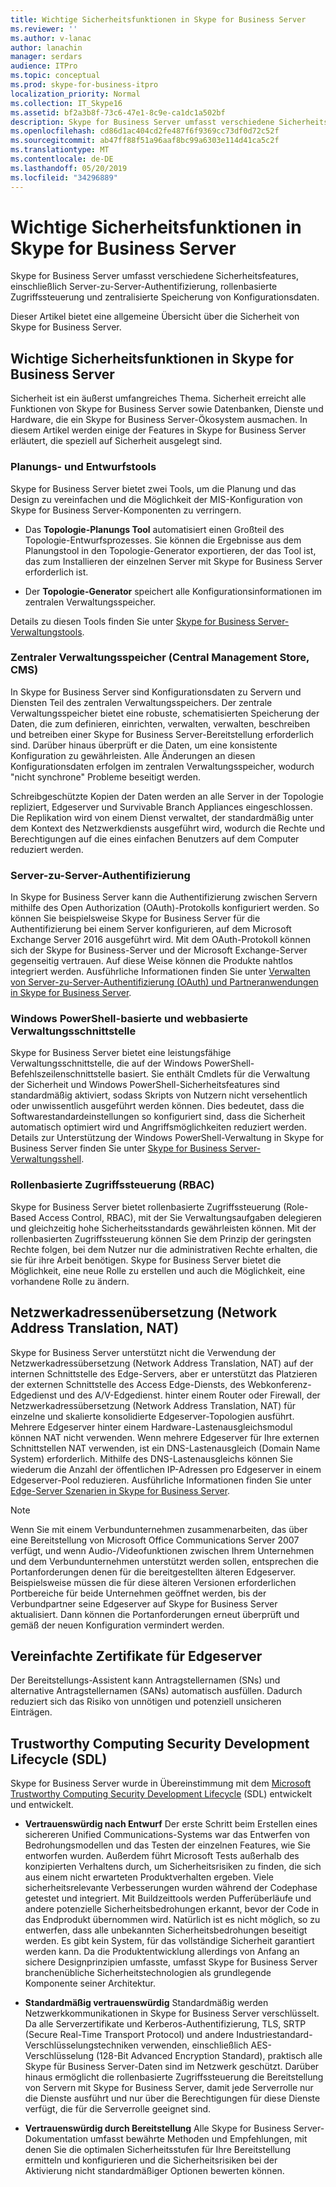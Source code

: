 ```yaml
---
title: Wichtige Sicherheitsfunktionen in Skype for Business Server
ms.reviewer: ''
ms.author: v-lanac
author: lanachin
manager: serdars
audience: ITPro
ms.topic: conceptual
ms.prod: skype-for-business-itpro
localization_priority: Normal
ms.collection: IT_Skype16
ms.assetid: bf2a3b8f-73c6-47e1-8c9e-ca1dc1a502bf
description: Skype for Business Server umfasst verschiedene Sicherheitsfeatures, einschließlich Server-zu-Server-Authentifizierung, rollenbasierte Zugriffssteuerung und zentralisierte Speicherung von Konfigurationsdaten.
ms.openlocfilehash: cd86d1ac404cd2fe487f6f9369cc73df0d72c52f
ms.sourcegitcommit: ab47ff88f51a96aaf8bc99a6303e114d41ca5c2f
ms.translationtype: MT
ms.contentlocale: de-DE
ms.lasthandoff: 05/20/2019
ms.locfileid: "34296889"
---
```

# <a name="key-security-features-in-skype-for-business-server"></a>Wichtige Sicherheitsfunktionen in Skype for Business Server
 
Skype for Business Server umfasst verschiedene Sicherheitsfeatures, einschließlich Server-zu-Server-Authentifizierung, rollenbasierte Zugriffssteuerung und zentralisierte Speicherung von Konfigurationsdaten. 
  
Dieser Artikel bietet eine allgemeine Übersicht über die Sicherheit von Skype for Business Server. 
  
## <a name="key-security-features-in-skype-for-business-server"></a>Wichtige Sicherheitsfunktionen in Skype for Business Server

Sicherheit ist ein äußerst umfangreiches Thema. Sicherheit erreicht alle Funktionen von Skype for Business Server sowie Datenbanken, Dienste und Hardware, die ein Skype for Business Server-Ökosystem ausmachen. In diesem Artikel werden einige der Features in Skype for Business Server erläutert, die speziell auf Sicherheit ausgelegt sind.
  
### <a name="planning-and-design-tools"></a>Planungs- und Entwurfstools

Skype for Business Server bietet zwei Tools, um die Planung und das Design zu vereinfachen und die Möglichkeit der MIS-Konfiguration von Skype for Business Server-Komponenten zu verringern. 
  
- Das **Topologie-Planungs Tool** automatisiert einen Großteil des Topologie-Entwurfsprozesses. Sie können die Ergebnisse aus dem Planungstool in den Topologie-Generator exportieren, der das Tool ist, das zum Installieren der einzelnen Server mit Skype for Business Server erforderlich ist.
    
- Der **Topologie-Generator** speichert alle Konfigurationsinformationen im zentralen Verwaltungsspeicher.
    
Details zu diesen Tools finden Sie unter [Skype for Business Server-Verwaltungstools](../../management-tools/management-tools.md).
  
### <a name="central-management-store"></a>Zentraler Verwaltungsspeicher (Central Management Store, CMS)

In Skype for Business Server sind Konfigurationsdaten zu Servern und Diensten Teil des zentralen Verwaltungsspeichers. Der zentrale Verwaltungsspeicher bietet eine robuste, schematisierten Speicherung der Daten, die zum definieren, einrichten, verwalten, verwalten, beschreiben und betreiben einer Skype for Business Server-Bereitstellung erforderlich sind. Darüber hinaus überprüft er die Daten, um eine konsistente Konfiguration zu gewährleisten. Alle Änderungen an diesen Konfigurationsdaten erfolgen im zentralen Verwaltungsspeicher, wodurch "nicht synchrone" Probleme beseitigt werden. 
  
Schreibgeschützte Kopien der Daten werden an alle Server in der Topologie repliziert, Edgeserver und Survivable Branch Appliances eingeschlossen. Die Replikation wird von einem Dienst verwaltet, der standardmäßig unter dem Kontext des Netzwerkdiensts ausgeführt wird, wodurch die Rechte und Berechtigungen auf die eines einfachen Benutzers auf dem Computer reduziert werden. 
  
### <a name="server-to-server-authentication"></a>Server-zu-Server-Authentifizierung

In Skype for Business Server kann die Authentifizierung zwischen Servern mithilfe des Open Authorization (OAuth)-Protokolls konfiguriert werden. So können Sie beispielsweise Skype for Business Server für die Authentifizierung bei einem Server konfigurieren, auf dem Microsoft Exchange Server 2016 ausgeführt wird. Mit dem OAuth-Protokoll können sich der Skype for Business-Server und der Microsoft Exchange-Server gegenseitig vertrauen. Auf diese Weise können die Produkte nahtlos integriert werden. Ausführliche Informationen finden Sie unter [Verwalten von Server-zu-Server-Authentifizierung (OAuth) und Partneranwendungen in Skype for Business Server](../../manage/authentication/server-to-server-and-partner-applications.md).
  
### <a name="windows-powershell-based-management-and-web-based-management-interface"></a>Windows PowerShell-basierte und webbasierte Verwaltungsschnittstelle

Skype for Business Server bietet eine leistungsfähige Verwaltungsschnittstelle, die auf der Windows PowerShell-Befehlszeilenschnittstelle basiert. Sie enthält Cmdlets für die Verwaltung der Sicherheit und Windows PowerShell-Sicherheitsfeatures sind standardmäßig aktiviert, sodass Skripts von Nutzern nicht versehentlich oder unwissentlich ausgeführt werden können. Dies bedeutet, dass die Softwarestandardeinstellungen so konfiguriert sind, dass die Sicherheit automatisch optimiert wird und Angriffsmöglichkeiten reduziert werden. Details zur Unterstützung der Windows PowerShell-Verwaltung in Skype for Business Server finden Sie unter [Skype for Business Server-Verwaltungsshell](../../manage/management-shell.md). 
  
### <a name="role-based-access-control-rbac"></a>Rollenbasierte Zugriffssteuerung (RBAC)

Skype for Business Server bietet rollenbasierte Zugriffssteuerung (Role-Based Access Control, RBAC), mit der Sie Verwaltungsaufgaben delegieren und gleichzeitig hohe Sicherheitsstandards gewährleisten können. Mit der rollenbasierten Zugriffssteuerung können Sie dem Prinzip der geringsten Rechte folgen, bei dem Nutzer nur die administrativen Rechte erhalten, die sie für ihre Arbeit benötigen. Skype for Business Server bietet die Möglichkeit, eine neue Rolle zu erstellen und auch die Möglichkeit, eine vorhandene Rolle zu ändern. 
  
## <a name="network-address-translation-nat"></a>Netzwerkadressenübersetzung (Network Address Translation, NAT)

Skype for Business Server unterstützt nicht die Verwendung der Netzwerkadressübersetzung (Network Address Translation, NAT) auf der internen Schnittstelle des Edge-Servers, aber er unterstützt das Platzieren der externen Schnittstelle des Access Edge-Diensts, des Webkonferenz-Edgedienst und des A/V-Edgedienst. hinter einem Router oder Firewall, der Netzwerkadressübersetzung (Network Address Translation, NAT) für einzelne und skalierte konsolidierte Edgeserver-Topologien ausführt. Mehrere Edgeserver hinter einem Hardware-Lastenausgleichsmodul können NAT nicht verwenden. Wenn mehrere Edgeserver für Ihre externen Schnittstellen NAT verwenden, ist ein DNS-Lastenausgleich (Domain Name System) erforderlich. Mithilfe des DNS-Lastenausgleichs können Sie wiederum die Anzahl der öffentlichen IP-Adressen pro Edgeserver in einem Edgeserver-Pool reduzieren. Ausführliche Informationen finden Sie unter [Edge-Server Szenarien in Skype for Business Server](../../plan-your-deployment/edge-server-deployments/scenarios.md).
  
> [!NOTE]
> Wenn Sie mit einem Verbundunternehmen zusammenarbeiten, das über eine Bereitstellung von Microsoft Office Communications Server 2007 verfügt, und wenn Audio-/Videofunktionen zwischen Ihrem Unternehmen und dem Verbundunternehmen unterstützt werden sollen, entsprechen die Portanforderungen denen für die bereitgestellten älteren Edgeserver. Beispielsweise müssen die für diese älteren Versionen erforderlichen Portbereiche für beide Unternehmen geöffnet werden, bis der Verbundpartner seine Edgeserver auf Skype for Business Server aktualisiert. Dann können die Portanforderungen erneut überprüft und gemäß der neuen Konfiguration vermindert werden. 
  
## <a name="simplified-certificates-for-edge-servers"></a>Vereinfachte Zertifikate für Edgeserver

Der Bereitstellungs-Assistent kann Antragstellernamen (SNs) und alternative Antragstellernamen (SANs) automatisch ausfüllen. Dadurch reduziert sich das Risiko von unnötigen und potenziell unsicheren Einträgen.
  
## <a name="trustworthy-computing-security-development-lifecycle-sdl"></a>Trustworthy Computing Security Development Lifecycle (SDL)

Skype for Business Server wurde in Übereinstimmung mit dem [Microsoft Trustworthy Computing Security Development Lifecycle](https://go.microsoft.com/fwlink/p/?linkid=68761) (SDL) entwickelt und entwickelt.
  
- **Vertrauenswürdig nach Entwurf** Der erste Schritt beim Erstellen eines sichereren Unified Communications-Systems war das Entwerfen von Bedrohungsmodellen und das Testen der einzelnen Features, wie Sie entworfen wurden. Außerdem führt Microsoft Tests außerhalb des konzipierten Verhaltens durch, um Sicherheitsrisiken zu finden, die sich aus einem nicht erwarteten Produktverhalten ergeben. Viele sicherheitsrelevante Verbesserungen wurden während der Codephase getestet und integriert. Mit Buildzeittools werden Pufferüberläufe und andere potenzielle Sicherheitsbedrohungen erkannt, bevor der Code in das Endprodukt übernommen wird. Natürlich ist es nicht möglich, so zu entwerfen, dass alle unbekannten Sicherheitsbedrohungen beseitigt werden. Es gibt kein System, für das vollständige Sicherheit garantiert werden kann. Da die Produktentwicklung allerdings von Anfang an sichere Designprinzipien umfasste, umfasst Skype for Business Server branchenübliche Sicherheitstechnologien als grundlegende Komponente seiner Architektur.
    
- **Standardmäßig vertrauenswürdig** Standardmäßig werden Netzwerkkommunikationen in Skype for Business Server verschlüsselt. Da alle Serverzertifikate und Kerberos-Authentifizierung, TLS, SRTP (Secure Real-Time Transport Protocol) und andere Industriestandard-Verschlüsselungstechniken verwenden, einschließlich AES-Verschlüsselung (128-Bit Advanced Encryption Standard), praktisch alle Skype für Business Server-Daten sind im Netzwerk geschützt. Darüber hinaus ermöglicht die rollenbasierte Zugriffssteuerung die Bereitstellung von Servern mit Skype for Business Server, damit jede Serverrolle nur die Dienste ausführt und nur über die Berechtigungen für diese Dienste verfügt, die für die Serverrolle geeignet sind.
    
- **Vertrauenswürdig durch Bereitstellung** Alle Skype for Business Server-Dokumentation umfasst bewährte Methoden und Empfehlungen, mit denen Sie die optimalen Sicherheitsstufen für Ihre Bereitstellung ermitteln und konfigurieren und die Sicherheitsrisiken bei der Aktivierung nicht standardmäßiger Optionen bewerten können.
    

